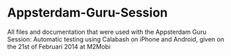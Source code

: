 Appsterdam-Guru-Session
=======================

All files and documentation that were used with the Appsterdam Guru Session: Automatic testing using Calabash on iPhone and Android, given on the 21st of Februari 2014 at M2Mobi
